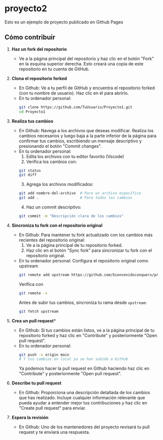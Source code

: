 # proyecto2
Esto es un ejemplo de proyecto publicado en Github Pages

## Cómo contribuir

1. **Haz un fork del repositorio**
   - Ve a la página principal del repositorio y haz clic en el botón "Fork" en la esquina superior derecha. Esto creará una copia de este repositorio en tu cuenta de GitHub.

2. **Clona el repositorio forked**  
   - En Github: Ve a tu perfil de GitHub y encuentra el repositorio forked (con tu nombre de usuario). Haz clic en él para abrirlo.
   - En tu ordenador personal:
      ```bash
      git clone https://github.com/TuUsuario/Proyecto1.git
      cd Proyecto1
      ```

3. **Realiza tus cambios**  
   - En Github: Navega a los archivos que deseas modificar. Realiza los cambios necesarios y luego baja a la parte inferior de la página para confirmar tus cambios, escribiendo un mensaje descriptivo y presionando el botón "Commit changes".
   - En tu ordenador personal: 
      1. Edita los archivos con tu editor favorito (Vscode)
      2. Verifica los cambios con:  
      ```bash
      git status
      git diff
      ```
      3. Agrega los archivos modificados:  
      ```bash
      git add nombre-del-archivo  # Para un archivo específico
      git add .                   # Para todos los cambios
      ```
      4. Haz un commit descriptivo:  
      ```bash
      git commit -m "Descripción clara de los cambios"
      ```

4. **Sincroniza tu fork con el repositorio original**  
   - En Github: Para mantener tu fork actualizado con los cambios más recientes del repositorio original:
      1. Ve a la página principal de tu repositorio forked.
      2. Haz clic en el botón "Sync fork" para sincronizar tu fork con el repositorio original.
   - En tu ordenador personal: Configura el repositorio original como upstream
      ```bash
      git remote add upstream https://github.com/bienvenidoconquerx/proyecto1.git
      ```
      Verifica con 
      ```bash
      git remote -v
      ```
      Antes de subir tus cambios, sincroniza tu rama desde `upstream`:  
      ```bash
      git fetch upstream
      ```
      


5. **Crea un pull request***  
   - En Github: Si tus cambios están listos, ve a la página principal de tu repositorio forked y haz clic en "Contribute" y posteriormente "Open pull request".
   - En tu ordenador personal:
      ```bash
      git push -u origin main
      # Y tus cambios en local ya se han subido a Github
      ```
      Ya podemos hacer la pull request en Github haciendo haz clic en "Contribute" y posteriormente "Open pull request".

6. **Describe tu pull request**  
   - En Github: Proporciona una descripción detallada de los cambios que has realizado. Incluye cualquier información relevante que pueda ayudar a entender mejor tus contribuciones y haz clic en "Create pull request" para enviar.


7. **Espera la revisión**  
   - En Github: Uno de los mantenedores del proyecto revisará tu pull request y te enviará una respuesta.
